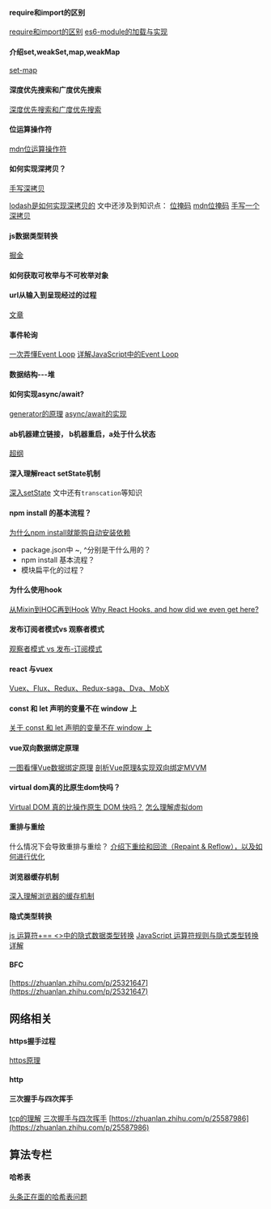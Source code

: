 #### require和import的区别
[require和import的区别](https://juejin.im/post/5ec212f15188256d7b1ede72?utm_source=gold_browser_extension)
[es6-module的加载与实现](https://es6.ruanyifeng.com/#docs/module-loader)

#### 介绍set,weakSet,map,weakMap
[set-map](https://es6.ruanyifeng.com/#docs/set-map)

#### 深度优先搜索和广度优先搜索
[深度优先搜索和广度优先搜索](https://github.com/sisterAn/blog/issues/25)

#### 位运算操作符
[mdn位运算操作符](https://developer.mozilla.org/zh-CN/docs/Web/JavaScript/Reference/Operators/Bitwise_Operators)

#### 如何实现深拷贝？
[手写深拷贝](https://github.com/NuoHui/fe-note/blob/master/docs/javascript/%E6%B7%B1%E6%8B%B7%E8%B4%9D%E4%B8%8E%E6%B5%85%E6%8B%B7%E8%B4%9D.md#)

[lodash是如何实现深拷贝的](https://github.com/yygmind/blog/issues/31) 文中还涉及到知识点： 
[位掩码](https://juejin.im/post/5dc2cc0b6fb9a04a916d0ba0)
[mdn位掩码](https://developer.mozilla.org/zh-CN/docs/Web/JavaScript/Reference/Operators/Bitwise_Operators)
[手写一个深拷贝](https://github.com/yygmind/blog/issues/29)

#### js数据类型转换
[掘金](https://juejin.im/post/5d030e03518825361817032f)

#### 如何获取可枚举与不可枚举对象

#### url从输入到呈现经过的过程
[文章](https://juejin.im/post/5bbaa549e51d450e827b6b13)


#### 事件轮询
[一次弄懂Event Loop](https://zhuanlan.zhihu.com/p/55511602)
[详解JavaScript中的Event Loop](https://zhuanlan.zhihu.com/p/33058983)

#### 数据结构---堆


#### 如何实现async/await?

[generator的原理](https://es6.ruanyifeng.com/#docs/generator)
[async/await的实现](https://juejin.im/post/5d401ce4e51d4561d106cb63)


#### ab机器建立链接， b机器重启，a处于什么状态 
[超纲](https://github.com/Advanced-Frontend/Daily-Interview-Question/issues/21)

#### 深入理解react setState机制
[深入setState](https://github.com/sisterAn/blog/issues/26) 文中还有```transcation```等知识

#### npm install 的基本流程？
[为什么npm install就能购自动安装依赖](https://github.com/Advanced-Frontend/Daily-Interview-Question/issues/22)  
* package.json中 ~, ^分别是干什么用的？
* npm install 基本流程？
* 模块扁平化的过程？

#### 为什么使用hook

[从Mixin到HOC再到Hook](https://juejin.im/post/5cad39b3f265da03502b1c0a)
[Why React Hooks, and how did we even get here?](https://www.freecodecamp.org/news/why-react-hooks-and-how-did-we-even-get-here-aa5ed5dc96af/)

#### 发布订阅者模式vs 观察者模式

[观察者模式 vs 发布-订阅模式](https://juejin.im/post/5a14e9edf265da4312808d86)

#### react 与vuex

[Vuex、Flux、Redux、Redux-saga、Dva、MobX](https://zhuanlan.zhihu.com/p/53599723)

#### const 和 let 声明的变量不在 window 上

[关于 const 和 let 声明的变量不在 window 上](https://github.com/Advanced-Frontend/Daily-Interview-Question/issues/30)


#### vue双向数据绑定原理

[一图看懂Vue数据绑定原理](https://seawind8888.github.io/2019/07/15/%E4%B8%80%E5%9B%BE%E7%9C%8B%E6%87%82Vue%E6%95%B0%E6%8D%AE%E7%BB%91%E5%AE%9A%E5%8E%9F%E7%90%86/)
[剖析Vue原理&实现双向绑定MVVM](https://segmentfault.com/a/1190000006599500)


#### virtual dom真的比原生dom快吗？
[Virtual DOM 真的比操作原生 DOM 快吗？](https://www.zhihu.com/question/31809713/answer/53544875)
[怎么理解虚拟dom](https://www.zhihu.com/question/29504639)

#### 重排与重绘

什么情况下会导致重排与重绘？
[介绍下重绘和回流（Repaint & Reflow），以及如何进行优化](https://github.com/Advanced-Frontend/Daily-Interview-Question/issues/24)

#### 浏览器缓存机制
[深入理解浏览器的缓存机制](https://www.jianshu.com/p/54cc04190252)

#### 隐式类型转换

[js 运算符+== <>中的隐式数据类型转换](https://zhuanlan.zhihu.com/p/80691557)
[JavaScript 运算符规则与隐式类型转换详解](https://zhuanlan.zhihu.com/p/29064256)

#### BFC
[https://zhuanlan.zhihu.com/p/25321647](https://zhuanlan.zhihu.com/p/25321647)






## 网络相关

#### https握手过程
[https原理](https://developers.weixin.qq.com/community/develop/article/doc/000046a5fdc7802a15f7508b556413)


#### http

#### 三次握手与四次挥手
[tcp的理解](https://juejin.im/post/5c078058f265da611c26c235)
[三次握手与四次挥手](https://zhuanlan.zhihu.com/p/58603455)
[https://zhuanlan.zhihu.com/p/25587986](https://zhuanlan.zhihu.com/p/25587986)

## 算法专栏

#### 哈希表
[头条正在面的哈希表问题](https://juejin.im/post/5ecb1db8f265da77147104c2?utm_source=gold_browser_extension)
